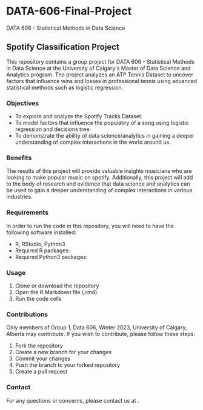 # DATA-606-Final-Project
DATA 606 - Statistical Methods in Data Science

## Spotify Classification Project

This repository contains a group project for DATA 606 - Statistical Methods in Data Science at the University of Calgary's Master of Data Science and Analytics program. The project analyzes an ATP Tennis Dataset to uncover factors that influence wins and losses in professional tennis using advanced statistical methods such as logistic regression.

### Objectives
- To explore and analyze the Spotify Tracks Dataset.
- To model factors that influence the populatiry of a song using logistic regression and decisions tree.
- To demonstrate the ability of data science/analytics in gaining a deeper understanding of complex interactions in the world around us.

### Benefits
The results of this project will provide valuable insights musicians who are looking to make popular music on spotify. Additionally, this project will add to the body of research and evidence that data science and analytics can be used to gain a deeper understanding of complex interactions in various industries.

### Requirements
In order to run the code in this repository, you will need to have the following software installed:
- R, RStudio, Python3
- Required R packages: 
- Required Python3 packages:

### Usage
1. Clone or download the repository
2. Open the R Markdown file (.rmd)
3. Run the code cells

### Contributions
Only members of Group 1, Data 606, Winter 2023, University of Calgary, Alberta may contribute. If you wish to contribute, please follow these steps:
1. Fork the repository
2. Create a new branch for your changes
3. Commit your changes
4. Push the branch to your forked repository
5. Create a pull request

### Contact
For any questions or concerns, please contact us at .
